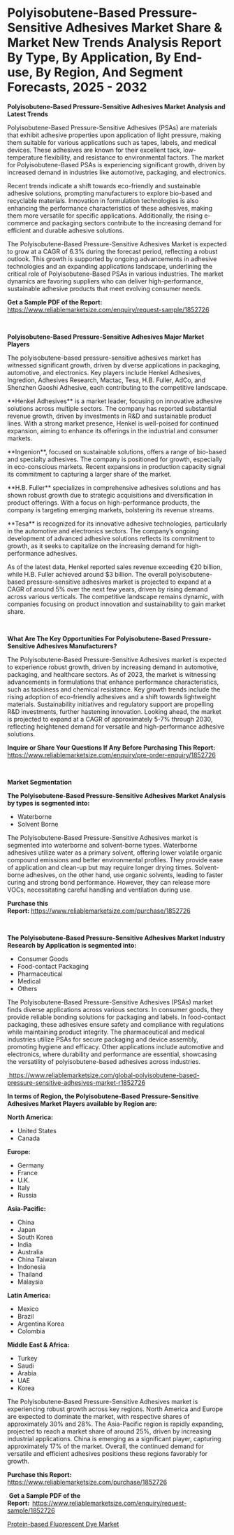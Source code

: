 <p><h1>Polyisobutene-Based Pressure-Sensitive Adhesives Market Share & Market New Trends Analysis Report By Type, By Application, By End-use, By Region, And Segment Forecasts, 2025 - 2032</h1></p><p><strong>Polyisobutene-Based Pressure-Sensitive Adhesives Market Analysis and Latest Trends</strong></p>
<p><p>Polyisobutene-Based Pressure-Sensitive Adhesives (PSAs) are materials that exhibit adhesive properties upon application of light pressure, making them suitable for various applications such as tapes, labels, and medical devices. These adhesives are known for their excellent tack, low-temperature flexibility, and resistance to environmental factors. The market for Polyisobutene-Based PSAs is experiencing significant growth, driven by increased demand in industries like automotive, packaging, and electronics.</p><p>Recent trends indicate a shift towards eco-friendly and sustainable adhesive solutions, prompting manufacturers to explore bio-based and recyclable materials. Innovation in formulation technologies is also enhancing the performance characteristics of these adhesives, making them more versatile for specific applications. Additionally, the rising e-commerce and packaging sectors contribute to the increasing demand for efficient and durable adhesive solutions.</p><p>The Polyisobutene-Based Pressure-Sensitive Adhesives Market is expected to grow at a CAGR of 6.3% during the forecast period, reflecting a robust outlook. This growth is supported by ongoing advancements in adhesive technologies and an expanding applications landscape, underlining the critical role of Polyisobutene-Based PSAs in various industries. The market dynamics are favoring suppliers who can deliver high-performance, sustainable adhesive products that meet evolving consumer needs.</p></p>
<p><strong>Get a Sample PDF of the Report:&nbsp;</strong> <a href="https://www.reliablemarketsize.com/enquiry/request-sample/1852726?utm_campaign=3348&utm_medium=2&utm_source=Github&utm_content=ia&utm_term=03042025&utm_id=polyisobutene-based-pressure-sensitive-adhesives">https://www.reliablemarketsize.com/enquiry/request-sample/1852726</a></p>
<p>&nbsp;</p>
<p><strong>Polyisobutene-Based Pressure-Sensitive Adhesives Major Market Players</strong></p>
<p><p>The polyisobutene-based pressure-sensitive adhesives market has witnessed significant growth, driven by diverse applications in packaging, automotive, and electronics. Key players include Henkel Adhesives, Ingredion, Adhesives Research, Mactac, Tesa, H.B. Fuller, AdCo, and Shenzhen Gaoshi Adhesive, each contributing to the competitive landscape.</p><p>**Henkel Adhesives** is a market leader, focusing on innovative adhesive solutions across multiple sectors. The company has reported substantial revenue growth, driven by investments in R&D and sustainable product lines. With a strong market presence, Henkel is well-poised for continued expansion, aiming to enhance its offerings in the industrial and consumer markets.</p><p>**Ingenion**, focused on sustainable solutions, offers a range of bio-based and specialty adhesives. The company is positioned for growth, especially in eco-conscious markets. Recent expansions in production capacity signal its commitment to capturing a larger share of the market.</p><p>**H.B. Fuller** specializes in comprehensive adhesives solutions and has shown robust growth due to strategic acquisitions and diversification in product offerings. With a focus on high-performance products, the company is targeting emerging markets, bolstering its revenue streams.</p><p>**Tesa** is recognized for its innovative adhesive technologies, particularly in the automotive and electronics sectors. The company’s ongoing development of advanced adhesive solutions reflects its commitment to growth, as it seeks to capitalize on the increasing demand for high-performance adhesives.</p><p>As of the latest data, Henkel reported sales revenue exceeding €20 billion, while H.B. Fuller achieved around $3 billion. The overall polyisobutene-based pressure-sensitive adhesives market is projected to expand at a CAGR of around 5% over the next few years, driven by rising demand across various verticals. The competitive landscape remains dynamic, with companies focusing on product innovation and sustainability to gain market share.</p></p>
<p>&nbsp;</p>
<p><strong>What Are The Key Opportunities For Polyisobutene-Based Pressure-Sensitive Adhesives Manufacturers?</strong></p>
<p><p>The Polyisobutene-Based Pressure-Sensitive Adhesives market is expected to experience robust growth, driven by increasing demand in automotive, packaging, and healthcare sectors. As of 2023, the market is witnessing advancements in formulations that enhance performance characteristics, such as tackiness and chemical resistance. Key growth trends include the rising adoption of eco-friendly adhesives and a shift towards lightweight materials. Sustainability initiatives and regulatory support are propelling R&D investments, further hastening innovation. Looking ahead, the market is projected to expand at a CAGR of approximately 5-7% through 2030, reflecting heightened demand for versatile and high-performance adhesive solutions.</p></p>
<p><strong>Inquire or Share Your Questions If Any Before Purchasing This Report:</strong> <a href="https://www.reliablemarketsize.com/enquiry/pre-order-enquiry/1852726?utm_campaign=3348&utm_medium=2&utm_source=Github&utm_content=ia&utm_term=03042025&utm_id=polyisobutene-based-pressure-sensitive-adhesives">https://www.reliablemarketsize.com/enquiry/pre-order-enquiry/1852726</a></p>
<p>&nbsp;</p>
<p><strong>Market Segmentation</strong></p>
<p><strong>The Polyisobutene-Based Pressure-Sensitive Adhesives Market Analysis by types is segmented into:</strong></p>
<p><ul><li>Waterborne</li><li>Solvent Borne</li></ul></p>
<p><p>The Polyisobutene-Based Pressure-Sensitive Adhesives market is segmented into waterborne and solvent-borne types. Waterborne adhesives utilize water as a primary solvent, offering lower volatile organic compound emissions and better environmental profiles. They provide ease of application and clean-up but may require longer drying times. Solvent-borne adhesives, on the other hand, use organic solvents, leading to faster curing and strong bond performance. However, they can release more VOCs, necessitating careful handling and ventilation during use.</p></p>
<p><strong>Purchase this Report:&nbsp;</strong><a href="https://www.reliablemarketsize.com/purchase/1852726?utm_campaign=3348&utm_medium=2&utm_source=Github&utm_content=ia&utm_term=03042025&utm_id=polyisobutene-based-pressure-sensitive-adhesives">https://www.reliablemarketsize.com/purchase/1852726</a></p>
<p>&nbsp;</p>
<p><strong>The Polyisobutene-Based Pressure-Sensitive Adhesives Market Industry Research by Application is segmented into:</strong></p>
<p><ul><li>Consumer Goods</li><li>Food-contact Packaging</li><li>Pharmaceutical</li><li>Medical</li><li>Others</li></ul></p>
<p><p>The Polyisobutene-Based Pressure-Sensitive Adhesives (PSAs) market finds diverse applications across various sectors. In consumer goods, they provide reliable bonding solutions for packaging and labels. In food-contact packaging, these adhesives ensure safety and compliance with regulations while maintaining product integrity. The pharmaceutical and medical industries utilize PSAs for secure packaging and device assembly, promoting hygiene and efficacy. Other applications include automotive and electronics, where durability and performance are essential, showcasing the versatility of polyisobutene-based adhesives across industries.</p></p>
<p><a href="https://www.reliablemarketsize.com/global-polyisobutene-based-pressure-sensitive-adhesives-market-r1852726?utm_campaign=3348&utm_medium=2&utm_source=Github&utm_content=ia&utm_term=03042025&utm_id=polyisobutene-based-pressure-sensitive-adhesives">&nbsp;https://www.reliablemarketsize.com/global-polyisobutene-based-pressure-sensitive-adhesives-market-r1852726</a></p>
<p><strong>In terms of Region, the Polyisobutene-Based Pressure-Sensitive Adhesives Market Players available by Region are:</strong></p>
<p>
    <p> <strong> North America: </strong>
        <ul>
            <li>United States</li>
            <li>Canada</li>
        </ul>
        </p> 
    <p> <strong> Europe: </strong>
        <ul>
            <li>Germany</li>
            <li>France</li>
            <li>U.K.</li>
            <li>Italy</li>
            <li>Russia</li>
        </ul>
        </p> 
    <p> <strong> Asia-Pacific: </strong>
        <ul>
            <li>China</li>
            <li>Japan</li>
            <li>South Korea</li>
            <li>India</li>
            <li>Australia</li>
            <li>China Taiwan</li>
            <li>Indonesia</li>
            <li>Thailand</li>
            <li>Malaysia</li>
        </ul>
        </p> 
    <p> <strong> Latin America: </strong>
        <ul>
            <li>Mexico</li>
            <li>Brazil</li>
            <li>Argentina Korea</li>
            <li>Colombia</li>
        </ul>
        </p> 
    <p> <strong> Middle East & Africa: </strong>
        <ul>
            <li>Turkey</li>
            <li>Saudi</li>
            <li>Arabia</li>
            <li>UAE</li>
            <li>Korea</li>
        </ul>
    </p>
    </p>
<p><p>The Polyisobutene-Based Pressure-Sensitive Adhesives market is experiencing robust growth across key regions. North America and Europe are expected to dominate the market, with respective shares of approximately 30% and 28%. The Asia-Pacific region is rapidly expanding, projected to reach a market share of around 25%, driven by increasing industrial applications. China is emerging as a significant player, capturing approximately 17% of the market. Overall, the continued demand for versatile and efficient adhesives positions these regions favorably for growth.</p></p>
<p><strong>Purchase this Report: </strong><a href="https://www.reliablemarketsize.com/purchase/1852726?utm_campaign=3348&utm_medium=2&utm_source=Github&utm_content=ia&utm_term=03042025&utm_id=polyisobutene-based-pressure-sensitive-adhesives">https://www.reliablemarketsize.com/purchase/1852726</a></p>
<p>&nbsp;<strong>Get a Sample PDF of the Report:&nbsp;&nbsp;</strong><a href="https://www.reliablemarketsize.com/enquiry/request-sample/1852726?utm_campaign=3348&utm_medium=2&utm_source=Github&utm_content=ia&utm_term=03042025&utm_id=polyisobutene-based-pressure-sensitive-adhesives">https://www.reliablemarketsize.com/enquiry/request-sample/1852726</a></p>
<p><strong></strong></p>
<p><p><a href="https://github.com/peggiputra7o/Market-Research-Report-List-1/blob/main/protein-based-fluorescent-dye-market.md?utm_campaign=3348&utm_medium=2&utm_source=Github&utm_content=ia&utm_term=03042025&utm_id=polyisobutene-based-pressure-sensitive-adhesives">Protein-based Fluorescent Dye Market</a></p></p>